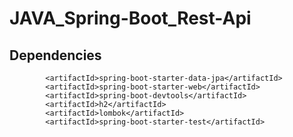 # JAVA_Spring-Boot_Rest-Api
## Dependencies
			<artifactId>spring-boot-starter-data-jpa</artifactId>
			<artifactId>spring-boot-starter-web</artifactId>
			<artifactId>spring-boot-devtools</artifactId>
			<artifactId>h2</artifactId>
			<artifactId>lombok</artifactId>
			<artifactId>spring-boot-starter-test</artifactId>
